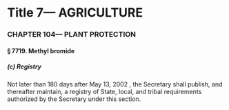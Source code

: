 
# Title 7— AGRICULTURE
### CHAPTER 104— PLANT PROTECTION
#### § 7719. Methyl bromide
##### (c) Registry

Not later than 180 days after May 13, 2002 , the Secretary shall publish, and thereafter maintain, a registry of State, local, and tribal requirements authorized by the Secretary under this section.
